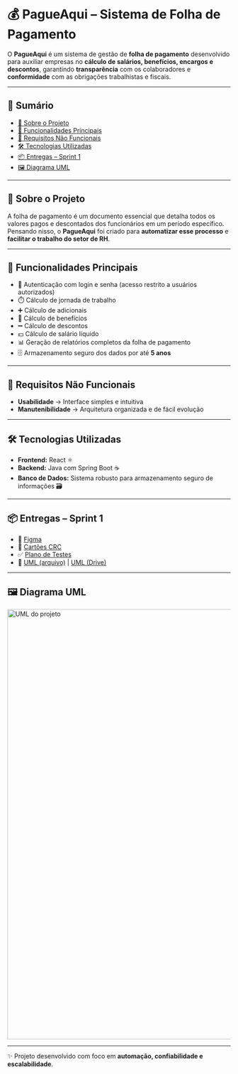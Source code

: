 # 💰 PagueAqui – Sistema de Folha de Pagamento  

O **PagueAqui** é um sistema de gestão de **folha de pagamento** desenvolvido para auxiliar empresas no **cálculo de salários, benefícios, encargos e descontos**, garantindo **transparência** com os colaboradores e **conformidade** com as obrigações trabalhistas e fiscais.  

---

## 📑 Sumário
- [📖 Sobre o Projeto](#-sobre-o-projeto)  
- [🚀 Funcionalidades Principais](#-funcionalidades-principais)  
- [📌 Requisitos Não Funcionais](#-requisitos-não-funcionais)  
- [🛠️ Tecnologias Utilizadas](#️-tecnologias-utilizadas)  
- [📦 Entregas – Sprint 1](#-entregas--sprint-1)  
- [🖼️ Diagrama UML](#️-diagrama-uml)  

---

## 📖 Sobre o Projeto  
A folha de pagamento é um documento essencial que detalha todos os valores pagos e descontados dos funcionários em um período específico.  
Pensando nisso, o **PagueAqui** foi criado para **automatizar esse processo** e **facilitar o trabalho do setor de RH**.  

---

## 🚀 Funcionalidades Principais  
- 🔐 Autenticação com login e senha (acesso restrito a usuários autorizados)  
- ⏱️ Cálculo de jornada de trabalho  
- ➕ Cálculo de adicionais  
- 🎁 Cálculo de benefícios  
- ➖ Cálculo de descontos  
- 💵 Cálculo de salário líquido  
- 📊 Geração de relatórios completos da folha de pagamento  
- 🗄️ Armazenamento seguro dos dados por até **5 anos**  

---

## 📌 Requisitos Não Funcionais  
- **Usabilidade** → Interface simples e intuitiva  
- **Manutenibilidade** → Arquitetura organizada e de fácil evolução  

---

## 🛠️ Tecnologias Utilizadas  
- **Frontend:** React ⚛️  
- **Backend:** Java com Spring Boot ☕  
- **Banco de Dados:** Sistema robusto para armazenamento seguro de informações 🗃️  

---

## 📦 Entregas – Sprint 1  

- 🎨 [Figma](https://www.figma.com/design/vlSw482Gcr3kPkM5rQNaC6/PagueAqui?node-id=1-4&p=f&t=mjGwYE3Rx7nn2pj3-0)  
- 📝 [Cartões CRC](./docs/cartoes-crc.pdf)  
- ✅ [Plano de Testes](./docs/plano-de-testes.pdf)  
- 📐 [UML (arquivo)](./docs/uml.drawio) | [UML (Drive)](https://drive.google.com/file/d/1ZkdH4p--TR9MdA6cPMf-qQCYig-e-cFP/view?usp=sharing)  

---

## 🖼️ Diagrama UML  

<img width="1020" height="969" alt="UML do projeto" src="https://github.com/user-attachments/assets/00838fbe-e471-4c08-810a-bd6ca375bc6e" />  

---

✨ Projeto desenvolvido com foco em **automação, confiabilidade e escalabilidade**.  
